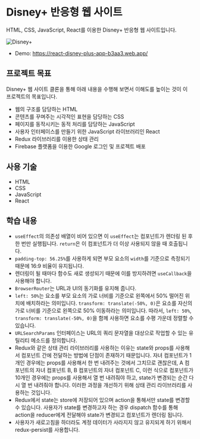 # Disney+ 반응형 웹 사이트
HTML, CSS, JavaScript, React를 이용한 Disney+ 반응형 웹 사이트입니다.

![Disney+](https://github.com/sehyeongcho/react-disney-plus-app/assets/124948262/5c19259e-7059-4486-8051-eafbbb4204e0)

- Demo: <a href="https://react-disney-plus-app-b3aa3.web.app/" target="_blank">https://react-disney-plus-app-b3aa3.web.app/</a>

## 프로젝트 목표
Disney+ 웹 사이트 클론을 통해 아래 내용을 수행해 보면서 이해도를 높이는 것이 이 프로젝트의 목표입니다.
- 웹의 구조를 담당하는 HTML
- 콘텐츠를 꾸며주는 시각적인 표현을 담당하는 CSS
- 페이지를 동작시키는 동적 처리를 담당하는 JavaScript
- 사용자 인터페이스를 만들기 위한 JavaScript 라이브러리인 React
- Redux 라이브러리를 이용한 상태 관리
- Firebase 플랫폼을 이용한 Google 로그인 및 프로젝트 배포

## 사용 기술
- HTML
- CSS
- JavaScript
- React

## 학습 내용
- `useEffect`의 의존성 배열이 비어 있으면 이 `useEffect`는 컴포넌트가 렌더링 된 후 한 번만 실행됩니다. `return`은 이 컴포넌트가 더 이상 사용되지 않을 때 호출됩니다.
- `padding-top: 56.25%`를 사용하게 되면 부모 요소의 `width`를 기준으로 측정되기 때문에 16:9 비율이 유지됩니다.
- 렌더링이 될 때마다 함수도 새로 생성되기 때문에 이를 방지하려면 `useCallback`을 사용해야 합니다.
- `BrowserRouter`는 URL과 UI의 동기화를 유지해 줍니다.
- `left: 50%`는 요소를 부모 요소의 가로 너비를 기준으로 왼쪽에서 50% 떨어진 위치에 배치하라는 의미입니다. `transform: translate(-50%, 0)`은 요소를 자신의 가로 너비를 기준으로 왼쪽으로 50% 이동하라는 의미입니다. 따라서, `left: 50%`, `transform: translate(-50%, 0)`을 함께 사용하면 요소를 수평 가운데 정렬할 수 있습니다.
- `URLSearchParams` 인터페이스는 URL의 쿼리 문자열을 대상으로 작업할 수 있는 유틸리티 메소드를 정의합니다.
- Redux와 같은 상태 관리 라이브러리를 사용하는 이유는 state와 props를 사용해서 컴포넌트 간에 전달하는 방법에 단점이 존재하기 때문입니다. 자녀 컴포넌트가 1개인 경우에는 props를 사용해서 한 번 내려주는 것에서 그치므로 괜찮은데, A 컴포넌트의 자녀 컴포넌트 B, B 컴포넌트의 자녀 컴포넌트 C, 이런 식으로 컴포넌트가 10개인 경우에는 props를 사용해서 열 번 내려줘야 하고, state가 변경되는 순간 다시 열 번 내려줘야 합니다. 이러한 과정을 개선하기 위해 상태 관리 라이브러리를 사용하는 것입니다.
- Redux에서 state는 store에 저장되어 있으며 action을 통해서만 state를 변경할 수 있습니다. 사용자가 state를 변경하고자 하는 경우 dispatch 함수를 통해 action을 reducer에게 전달해야 state가 변경되고 컴포넌트가 렌더링 됩니다.
- 사용자가 새로고침을 하더라도 계정 데이터가 사라지지 않고 유지되게 하기 위해서 redux-persist를 사용합니다.
